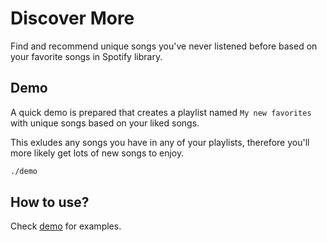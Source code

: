 # Discover More

Find and recommend unique songs you've never listened before based on your favorite songs in Spotify library.

## Demo
A quick demo is prepared that creates a playlist named `My new favorites` with unique songs based on your liked songs.

This exludes any songs you have in any of your playlists, therefore you'll more likely get lots of new songs to enjoy.

```bash
./demo
```
## How to use?
Check [demo](demo) for examples.
